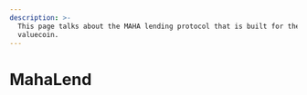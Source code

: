 ```yaml
---
description: >-
  This page talks about the MAHA lending protocol that is built for the ARTH
  valuecoin.
---
```


# MahaLend

